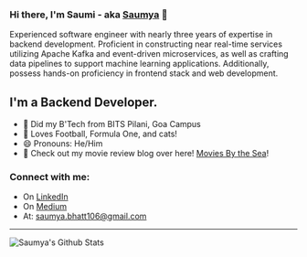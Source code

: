 

### Hi there, I'm Saumi - aka [Saumya](https://saumya-bhatt.github.io/) 👋

Experienced software engineer with nearly three years of expertise in backend development. Proficient in constructing near real-time services utilizing Apache Kafka and event-driven microservices, as well as crafting data pipelines to support machine learning applications. Additionally, possess hands-on proficiency in frontend stack and web development.

## I'm a Backend Developer.
- 👯 Did my B'Tech from BITS Pilani, Goa Campus
- 🥅 Loves Football, Formula One, and cats!
- 😄 Pronouns: He/Him
- 🍿 Check out my movie review blog over here! [Movies By the Sea](https://movies-by-the-sea.github.io/)! 

### Connect with me:
- On [LinkedIn](https://www.linkedin.com/in/saumya-bhatt-2000/)
- On [Medium](https://medium.com/@SaumyaBhatt106)
- At: saumya.bhatt106@gmail.com
  
---

<img align="left" alt="Saumya's Github Stats" src="https://github-readme-stats.vercel.app/api?username=Saumya-Bhatt&show_icons=true&hide_border=true" />
